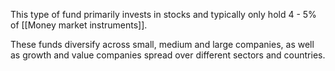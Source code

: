 This type of fund primarily invests in stocks and typically only hold 4 - 5% of [[Money market instruments]].

These funds diversify across small, medium and large companies, as well as growth and value companies spread over different sectors and countries.